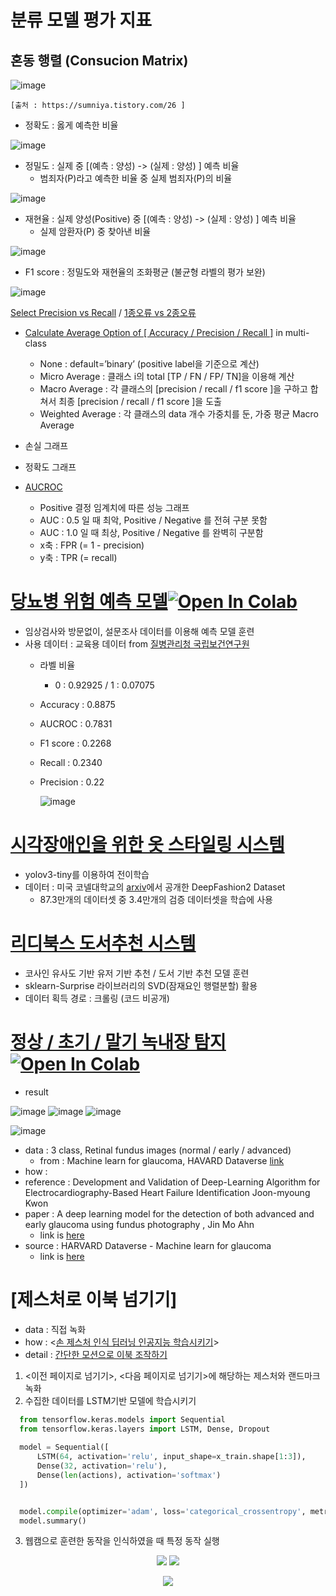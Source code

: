 <proeject list>

# 분류 모델 평가 지표  
  
  ## 혼동 행렬 (Consucion Matrix)
  
  ![image](https://user-images.githubusercontent.com/90205987/147517541-06115069-a112-4fd1-8a98-b27650e6bd51.png)

  
    [출처 : https://sumniya.tistory.com/26 ] 
  
  
  
  - 정확도 : 옳게 예측한 비율
  
  ![image](https://user-images.githubusercontent.com/90205987/147515859-d907a5b9-3895-481c-aebd-1974b02204e5.png)

  
  - 정밀도 : 실제 중 [(예측 : 양성) -> (실제 : 양성) ] 예측 비율
    - 범죄자(P)라고 예측한 비율 중 실제 범죄자(P)의 비율

  
  ![image](https://user-images.githubusercontent.com/90205987/147515826-a0cef040-97c9-4fd0-be46-3df552f077a2.png)

  
  - 재현율 : 실제 양성(Positive) 중  [(예측 : 양성) -> (실제 : 양성) ] 예측 비율
    - 실제 암환자(P) 중 찾아낸 비율
  
  ![image](https://user-images.githubusercontent.com/90205987/147515828-e5b5216c-79de-4830-b2fe-a6aeb9358721.png)
 
  - F1 score : 정밀도와 재현율의 조화평균 (불균형 라벨의 평가 보완)
  
  ![image](https://user-images.githubusercontent.com/90205987/147515835-439fc4a7-075d-44f8-8477-ce124718e9d5.png)

  [Select Precision vs Recall](https://sumniya.tistory.com/26) /
  [1종오류 vs 2종오류](https://blog.naver.com/PostView.naver?blogId=parksehoon1971&logNo=221611771475&parentCategoryNo=&categoryNo=&viewDate=&isShowPopularPosts=false&from=postView)
   
  
  - [Calculate Average Option of [ Accuracy / Precision / Recall ]](https://rython.tistory.com/14) in multi-class
    - None : default=’binary’ (positive label을 기준으로 계산)
    - Micro Average : 클래스 i의  total [TP / FN / FP/ TN]을 이용해 계산
    - Macro Average : 각 클래스의 [precision / recall / f1 score ]을 구하고 합쳐서 최종 [precision / recall / f1 score ]을 도출
    - Weighted Average : 각 클래스의 data 개수 가중치를 둔, 가중 평균 Macro Average
    
  
  - 손실  그래프
  - 정확도 그래프
  - [AUCROC](https://bioinformaticsandme.tistory.com/328)
    - Positive 결정 임계치에 따른 성능 그래프
    - AUC : 0.5 일 때 최악, Positive / Negative 를 전혀 구분 못함
    - AUC : 1.0 일 때 최상, Positive / Negative 를 완벽히 구분함
    - x축 : FPR (= 1 - precision)
    - y축 : TPR  (= recall)
   
  
  

# [당뇨병 위험 예측 모델](https://github.com/Tieck-IT/proeject/tree/master/PredictDiabetes)[![Open In Colab](https://colab.research.google.com/assets/colab-badge.svg)](https://colab.research.google.com/github/Tieck-IT/proeject/blob/master/PredictDiabetes/SimpleModel.ipynb)
  
  
  
  - 임상검사와 방문없이, 설문조사 데이터를 이용해 예측 모델 훈련
  - 사용 데이터 : 교육용 데이터 from [질병관리청 국립보건연구원](https://www.kdca.go.kr/contents.es?mid=a40504070100)
    - 라벨 비율
      - 0  :  0.92925 / 1  :  0.07075
    - Accuracy : 0.8875
    - AUCROC : 0.7831
    - F1 score : 0.2268
    - Recall : 0.2340
    - Precision : 0.22
  
      ![image](https://user-images.githubusercontent.com/90205987/147515793-c54ecf7d-d6cb-4aaa-a669-0d03f9b62411.png)

  
# [시각장애인을 위한 옷 스타일링 시스템](https://github.com/Tieck-IT/proeject/blob/master/ClothStyling4Blind/MyStyling4Blind.ipynb)
  - yolov3-tiny를 이용하여 전이학습
  - 데이터 : 미국 코넬대학교의 [arxiv](https://github.com/switchablenorms/DeepFashion2)에서 공개한 DeepFashion2 Dataset
    - 87.3만개의 데이터셋 중 3.4만개의 검증 데이터셋을 학습에 사용

# [리디북스 도서추천 시스템](https://github.com/Tieck-IT/proeject/blob/master/Ridi_recommender_system/content_system.ipynb)
  - 코사인 유사도 기반 유저 기반 추천 / 도서 기반 추천 모델 훈련
  - sklearn-Surprise 라이브러리의 SVD(잠재요인 행렬분할) 활용
  - 데이터 획득 경로 : 크롤링 (코드 비공개)


  # [정상 / 초기 / 말기 녹내장 탐지](https://github.com/Tieck-IT/proeject/blob/master/paper/glaucoma_dectetion.ipynb)[![Open In Colab](https://colab.research.google.com/assets/colab-badge.svg)](https://colab.research.google.com/github/Tieck-IT/proeject/blob/master/paper/glaucoma_dectetion.ipynb)
 
 - result
  
![image](https://user-images.githubusercontent.com/90205987/149133038-e2f8e8a4-fcd5-4a59-badc-4ce4f70c4af7.png)
![image](https://user-images.githubusercontent.com/90205987/149133070-691b99cb-64ca-4a07-9f05-73f752c64a80.png)
![image](https://user-images.githubusercontent.com/90205987/149133077-89d4f398-3f17-4020-b573-5945c22093ea.png)

  
  ![image](https://user-images.githubusercontent.com/90205987/149133205-72b9f409-71f9-4019-8ea6-27f9d03e4465.png)

  
  - data : 3 class, Retinal fundus images (normal / early / advanced)
    - from : Machine learn for glaucoma, HAVARD Dataverse [link](https://dataverse.harvard.edu/dataset.xhtml?persistentId=doi:10.7910/DVN/1YRRAC)
  - how : 
  - reference : Development and Validation of Deep-Learning Algorithm for Electrocardiography-Based Heart Failure Identification
Joon-myoung Kwon
- paper : A deep learning model for the detection of both advanced and early glaucoma using fundus photography , Jin Mo Ahn
  - link is [here](https://journals.plos.org/plosone/article?id=10.1371/journal.pone.0207982)
- source : HARVARD Dataverse - Machine learn for glaucoma
  - link is [here](https://dataverse.harvard.edu/dataset.xhtml?persistentId=doi:10.7910/DVN/1YRRAC)


# [제스처로 이북 넘기기]

- data : 직접 녹화
- how :  <[손 제스처 인식 딥러닝 인공지능 학습시키기](https://www.youtube.com/watch?v=eHxDWhtbR>>>>>>>>>>>>>>>>>>>>Ck&t=38s)> 
- detail :  [간단한 모션으로 이북 조작하기](https://tieck-it.tistory.com/7?category=977667)


1. <이전 페이지로 넘기기>, <다음 페이지로 넘기기>에 해당하는 제스처와 랜드마크 녹화
2. 수집한 데이터를 LSTM기반 모델에 학습시키기

```python
  from tensorflow.keras.models import Sequential
  from tensorflow.keras.layers import LSTM, Dense, Dropout
  
  model = Sequential([
      LSTM(64, activation='relu', input_shape=x_train.shape[1:3]),
      Dense(32, activation='relu'),
      Dense(len(actions), activation='softmax')
  ])


  model.compile(optimizer='adam', loss='categorical_crossentropy', metrics=['acc'])
  model.summary()
```
3. 웹캠으로 훈련한 동작을 인식하였을 때 특정 동작 실행


<p align ="center">
  <img src="https://img1.daumcdn.net/thumb/R1280x0/?scode=mtistory2&fname=https%3A%2F%2Fblog.kakaocdn.net%2Fdn%2Fb7JiiJ%2Fbtrf7susACJ%2FUKrj9lw7hAlGnmF4zgMyhK%2Fimg.png" />
  <img src="https://img1.daumcdn.net/thumb/R1280x0/?scode=mtistory2&fname=https%3A%2F%2Fblog.kakaocdn.net%2Fdn%2FlRrqD%2FbtrgbyAF8y9%2FV4NQPLRQ2dLrdzf6GFsFe1%2Fimg.png" />
</p>


<p align ="center">
<img src="https://img1.daumcdn.net/thumb/R1280x0/?scode=mtistory2&fname=https%3A%2F%2Fblog.kakaocdn.net%2Fdn%2FbGn8tE%2FbtrgbJp1d8u%2FCwkyYk8DcQg0mBq4sYoTw0%2Fimg.png" />
</p>

